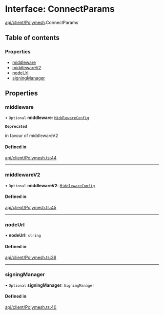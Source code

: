 # Interface: ConnectParams

[api/client/Polymesh](../wiki/api.client.Polymesh).ConnectParams

## Table of contents

### Properties

- [middleware](../wiki/api.client.Polymesh.ConnectParams#middleware)
- [middlewareV2](../wiki/api.client.Polymesh.ConnectParams#middlewarev2)
- [nodeUrl](../wiki/api.client.Polymesh.ConnectParams#nodeurl)
- [signingManager](../wiki/api.client.Polymesh.ConnectParams#signingmanager)

## Properties

### middleware

• `Optional` **middleware**: [`MiddlewareConfig`](../wiki/types.MiddlewareConfig)

**`Deprecated`**

 in favour of middlewareV2

#### Defined in

[api/client/Polymesh.ts:44](https://github.com/PolymeshAssociation/polymesh-sdk/blob/95e180d2/src/api/client/Polymesh.ts#L44)

___

### middlewareV2

• `Optional` **middlewareV2**: [`MiddlewareConfig`](../wiki/types.MiddlewareConfig)

#### Defined in

[api/client/Polymesh.ts:45](https://github.com/PolymeshAssociation/polymesh-sdk/blob/95e180d2/src/api/client/Polymesh.ts#L45)

___

### nodeUrl

• **nodeUrl**: `string`

#### Defined in

[api/client/Polymesh.ts:39](https://github.com/PolymeshAssociation/polymesh-sdk/blob/95e180d2/src/api/client/Polymesh.ts#L39)

___

### signingManager

• `Optional` **signingManager**: `SigningManager`

#### Defined in

[api/client/Polymesh.ts:40](https://github.com/PolymeshAssociation/polymesh-sdk/blob/95e180d2/src/api/client/Polymesh.ts#L40)
